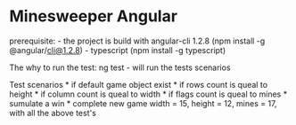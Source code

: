 # Minesweeper Angular

prerequisite:
    - the project is build with angular-cli 1.2.8 (npm install -g @angular/cli@1.2.8)
    - typescript (npm install -g typescript)

The why to run the test:
    ng test - will run the tests scenarios

Test scenarios
    * if default game object exist
    * if rows count is queal to height
    * if column count is queal to width
    * if flags count is queal to mines
    * sumulate a win
    * complete new game width = 15, height = 12, mines = 17, with all the above test's
